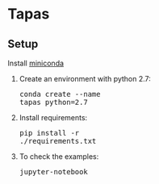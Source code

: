 # Tapas

## Setup

Install [miniconda](http://conda.pydata.org/miniconda.html)

1. Create an environment with python 2.7:<pre>conda create --name tapas python=2.7</pre>

2. Install requirements:<pre>pip install -r ./requirements.txt</pre>

3. To check the examples:<pre>jupyter-notebook </pre>
